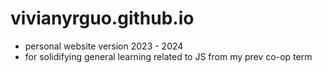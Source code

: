 # vivianyrguo.github.io

- personal website version 2023 - 2024
- for solidifying general learning related to JS from my prev co-op term 
